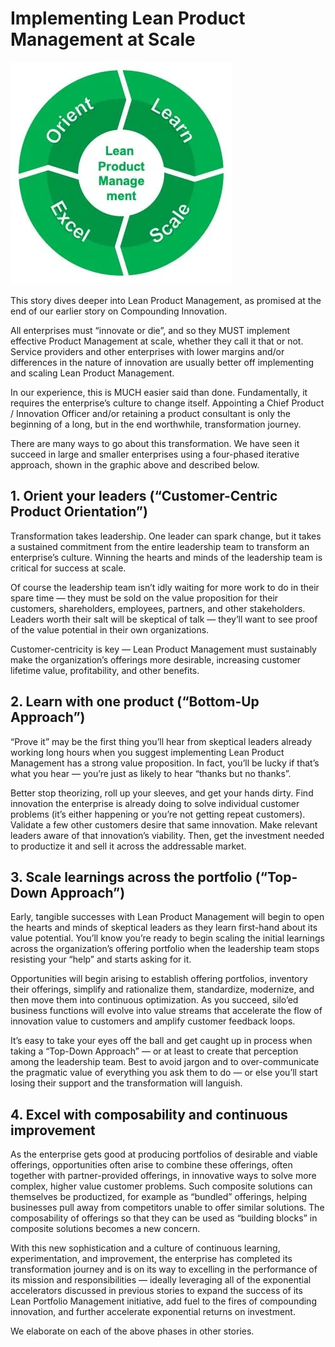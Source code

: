 # Implementing Lean Product Management at Scale

![Orient Learn Scale Excel. The Lean Product Management system](./img/learn-project-management-circle.jpeg)

This story dives deeper into Lean Product Management, as promised at the end of our earlier story on Compounding Innovation.

All enterprises must “innovate or die”, and so they MUST implement effective Product Management at scale, whether they call it that or not. Service providers and other enterprises with lower margins and/or differences in the nature of innovation are usually better off implementing and scaling Lean Product Management.

In our experience, this is MUCH easier said than done. Fundamentally, it requires the enterprise’s culture to change itself. Appointing a Chief Product / Innovation Officer and/or retaining a product consultant is only the beginning of a long, but in the end worthwhile, transformation journey.

There are many ways to go about this transformation. We have seen it succeed in large and smaller enterprises using a four-phased iterative approach, shown in the graphic above and described below.

## 1. Orient your leaders (“Customer-Centric Product Orientation”)

Transformation takes leadership. One leader can spark change, but it takes a sustained commitment from the entire leadership team to transform an enterprise’s culture. Winning the hearts and minds of the leadership team is critical for success at scale.

Of course the leadership team isn’t idly waiting for more work to do in their spare time — they must be sold on the value proposition for their customers, shareholders, employees, partners, and other stakeholders. Leaders worth their salt will be skeptical of talk — they’ll want to see proof of the value potential in their own organizations.

Customer-centricity is key — Lean Product Management must sustainably make the organization’s offerings more desirable, increasing customer lifetime value, profitability, and other benefits.

## 2. Learn with one product (“Bottom-Up Approach”)

“Prove it” may be the first thing you’ll hear from skeptical leaders already working long hours when you suggest implementing Lean Product Management has a strong value proposition. In fact, you’ll be lucky if that’s what you hear — you’re just as likely to hear “thanks but no thanks”.

Better stop theorizing, roll up your sleeves, and get your hands dirty. Find innovation the enterprise is already doing to solve individual customer problems (it’s either happening or you’re not getting repeat customers). Validate a few other customers desire that same innovation. Make relevant leaders aware of that innovation’s viability. Then, get the investment needed to productize it and sell it across the addressable market.

## 3. Scale learnings across the portfolio (“Top-Down Approach”)

Early, tangible successes with Lean Product Management will begin to open the hearts and minds of skeptical leaders as they learn first-hand about its value potential. You’ll know you’re ready to begin scaling the initial learnings across the organization’s offering portfolio when the leadership team stops resisting your “help” and starts asking for it.

Opportunities will begin arising to establish offering portfolios, inventory their offerings, simplify and rationalize them, standardize, modernize, and then move them into continuous optimization. As you succeed, silo’ed business functions will evolve into value streams that accelerate the flow of innovation value to customers and amplify customer feedback loops.

It’s easy to take your eyes off the ball and get caught up in process when taking a “Top-Down Approach” — or at least to create that perception among the leadership team. Best to avoid jargon and to over-communicate the pragmatic value of everything you ask them to do — or else you’ll start losing their support and the transformation will languish.

## 4. Excel with composability and continuous improvement

As the enterprise gets good at producing portfolios of desirable and viable offerings, opportunities often arise to combine these offerings, often together with partner-provided offerings, in innovative ways to solve more complex, higher value customer problems. Such composite solutions can themselves be productized, for example as “bundled” offerings, helping businesses pull away from competitors unable to offer similar solutions. The composability of offerings so that they can be used as “building blocks” in composite solutions becomes a new concern.

With this new sophistication and a culture of continuous learning, experimentation, and improvement, the enterprise has completed its transformation journey and is on its way to excelling in the performance of its mission and responsibilities — ideally leveraging all of the exponential accelerators discussed in previous stories to expand the success of its Lean Portfolio Management initiative, add fuel to the fires of compounding innovation, and further accelerate exponential returns on investment.

We elaborate on each of the above phases in other stories.